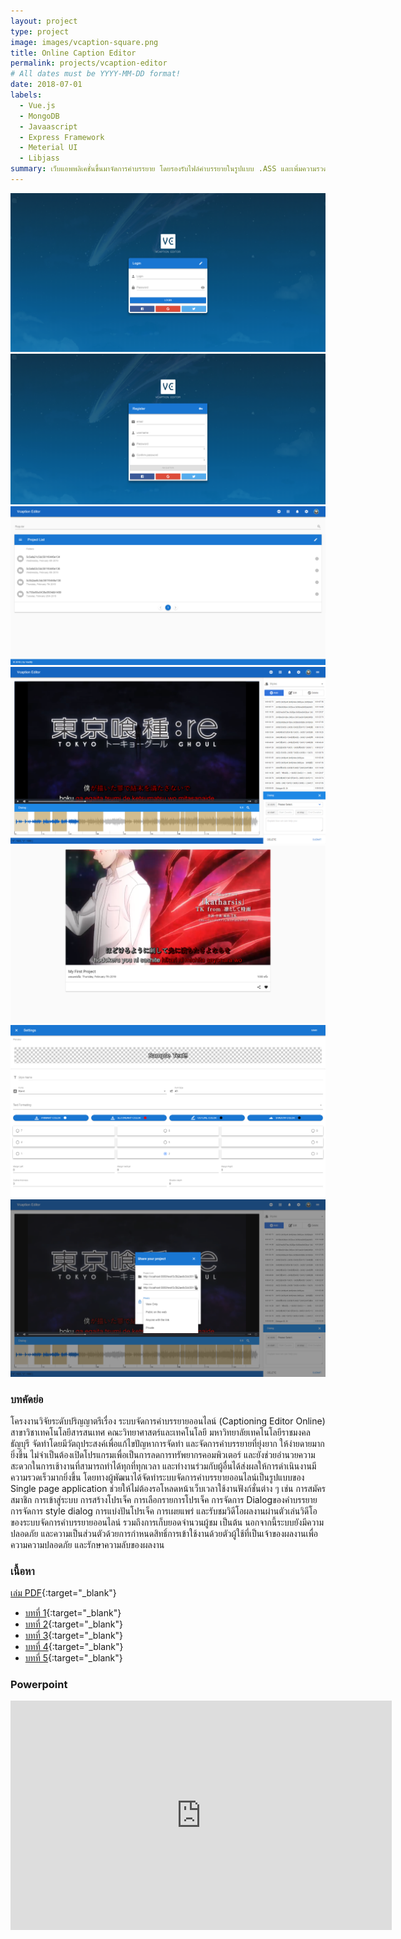 ```yaml
---
layout: project
type: project
image: images/vcaption-square.png
title: Online Caption Editor
permalink: projects/vcaption-editor
# All dates must be YYYY-MM-DD format!
date: 2018-07-01
labels:
  - Vue.js
  - MongoDB
  - Javaascript
  - Express Framework
  - Meterial UI
  - Libjass
summary: เว็บแอพพลิเคชั่นขึ้นมาจัดการคำบรรยาย โดยรองรับไฟล์คำบรรยายในรูปแบบ .ASS และเพิ่มความรวดเร็วในการทำงานด้วยการทำงานแบบร่วมกัน
---
```


<div class="ui small rounded images">
  <img class="ui image" src="../images/vcaption/vcaption-login.png">
  <img class="ui image" src="../images/vcaption/vcaption-register.png">
  <img class="ui image" src="../images/vcaption/vcaption-project-list.png">
  <img class="ui image" src="../images/vcaption/vcaption-main.png">
  <img class="ui image" src="../images/vcaption/vcaption-view.png">
  <img class="ui image" src="../images/vcaption/vcaption-style-setting.png">
  <img class="ui image" src="../images/vcaption/vcaption-share.png">
</div>

### บทคัดย่อ

โครงงานวิจัยระดับปริญญาตรีเรื่อง ระบบจัดการคำบรรยายออนไลน์ (Captioning Editor Online) สาขาวิชาเทคโนโลยีสารสนเทศ คณะวิทยาศาสตร์และเทคโนโลยี มหาวิทยาลัยเทคโนโลยีราชมงคลธัญบุรี จัดทำโดยมีวัตถุประสงค์เพื่อแก้ไขปัญหาการจัดทำ และจัดการคำบรรยายที่ยุ่งยาก ให้ง่ายดายมากยิ่งขึ้น ไม่จำเป็นต้องเปิดโปรแกรมเพื่อเป็นการลดการทรัพยากรคอมพิวเตอร์ และยังช่วยอำนวยความสะดวกในการเช้างานที่สามารถทำได้ทุกที่ทุกเวลา และทำงานร่วมกับผู้อื่นได้ส่งผลให้การดำเนินงานมีความรวดเร็วมากยิ่งขึ้น โดยทางผู้พัฒนาได้จัดทำระบบจัดการคำบรรยายออนไลน์เป็นรูปแบบของ Single page application ช่วยให้ไม่ต้องรอโหลดหน้าเว็บเวลาใช้งานฟังก์ชั่นต่าง ๆ เช่น การสมัครสมาชิก การเข้าสู่ระบบ การสร้างโปรเจ็ค การเลือกรายการโปรเจ็ค การจัดการ Dialogของคำบรรยาย การจัดการ style dialog การแบ่งปันโปรเจ็ค การเผยแพร่ และรับชมวิดีโอผลงานผ่านตัวเล่นวิดีโอของระบบจัดการคำบรรยายออนไลน์ รวมถึงการเก็บยอดจำนวนผู้ชม เป็นต้น นอกจากนี้ระบบยังมีความปลอดภัย และความเป็นส่วนตัวด้วยการกำหนดสิทธิ์การเข้าใช้งานด้วยตัวผู้ใช้ที่เป็นเจ้าของผลงานเพื่อความความปลอดภัย และรักษาความลับของผลงาน

### เนื้อหา
[เล่ม PDF](https://drive.google.com/file/d/1nucZzh1vO2nyqJFYGioYp3RJ-kqQ_c69/view?usp=sharing){:target="_blank"}
  * [บทที่ 1](https://docs.google.com/document/d/1Zo1JGUZi9kVZLidvPzzU1Wtw9tfnbHBfYmofFVOF8OY/edit?usp=sharing){:target="_blank"}
  * [บทที่ 2](https://docs.google.com/document/d/1TI9ciML69zKqNE5p6Gw30ecdM0BuBBnTQHyVBn7-wIo/edit?usp=sharing){:target="_blank"}
  * [บทที่ 3](https://docs.google.com/document/d/1WOT7kChrKKEsHIP02JSquf0vYqXuql3xhiLk-w-ppkY/edit?usp=sharing){:target="_blank"}
  * [บทที่ 4](https://docs.google.com/document/d/1BwjkqccplpKtbCmkeWuD5jQTddhbIfYuvXYHHec-oGk/edit?usp=sharing){:target="_blank"}
  * [บทที่ 5](https://docs.google.com/document/d/12U6wHwmpaO9atevYjBiRtib1ZO6WieXYpRGjju2tMUI/edit?usp=sharing){:target="_blank"}

### Powerpoint

<iframe src="https://onedrive.live.com/embed?cid=F79FF97B59D89EFA&amp;resid=F79FF97B59D89EFA%21424&amp;authkey=AMzksU6sqoql3BE&amp;em=2&amp;wdAr=1.7777777777777777" width="610px" height="367px" frameborder="0">นี่คืองานนำเสนอของ <a target="_blank" href="https://office.com">Microsoft Office</a> แบบฝังตัวที่ทำงานโดย <a target="_blank" href="https://office.com/webapps">Office Online</a></iframe>
